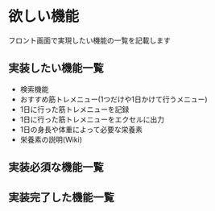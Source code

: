 # 欲しい機能
フロント画面で実現したい機能の一覧を記載します

## 実装したい機能一覧
* 検索機能
* おすすめ筋トレメニュー(1つだけや1日かけて行うメニュー)
* 1日に行った筋トレメニューを記録
* 1日に行った筋トレメニューをエクセルに出力
* 1日の身長や体重によって必要な栄養素
* 栄養素の説明(Wiki)

## 実装必須な機能一覧

## 実装完了した機能一覧